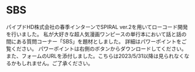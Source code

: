 # SBS

パイプドHD株式会社の春季インターンでSPIRAL ver.2を用いてローコード開発を行いました。
私が大好きな超人気漫画ワンピースの単行本において話と話の間にある質問コーナー「SBS」を題材としました。
詳細はパワーポイントをご覧ください。
パワーポイントは右側のボタンからダウンロードしてください。
また、フォームのURLを添付しました。こちらは2023/5/31以降は見られなくなるかもしれません。ご了承ください。
